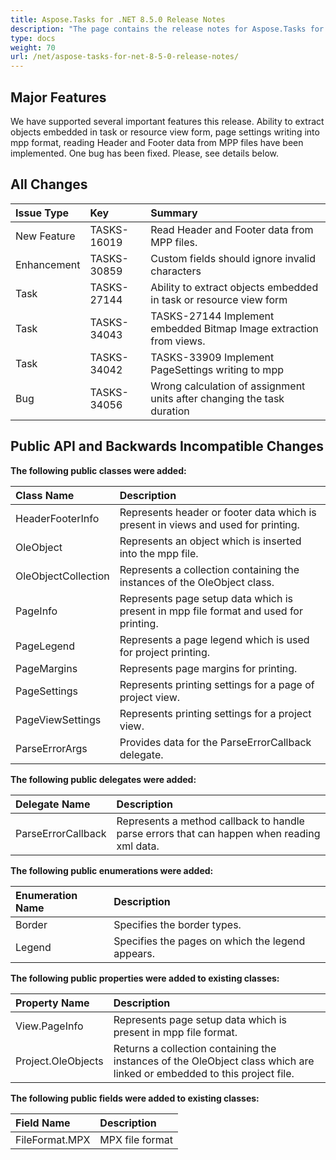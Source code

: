 ```yaml
---
title: Aspose.Tasks for .NET 8.5.0 Release Notes
description: "The page contains the release notes for Aspose.Tasks for .NET 8.5.0."
type: docs
weight: 70
url: /net/aspose-tasks-for-net-8-5-0-release-notes/
---
```


## **Major Features**
We have supported several important features this release. Ability to extract objects embedded in task or resource view form, page settings
writing into mpp format, reading Header and Footer data from MPP files have been implemented. One bug has been fixed. Please, see details
below.

## **All Changes**
|**Issue Type** |**Key** |**Summary** |
| :- | :- | :- |
|New Feature |TASKS-16019 |Read Header and Footer data from MPP files. |
|Enhancement |TASKS-30859 | Custom fields should ignore invalid characters |
|Task |TASKS-27144 |Ability to extract objects embedded in task or resource view form |
|Task |TASKS-34043 |TASKS-27144 Implement embedded Bitmap Image extraction from views. |
|Task |TASKS-34042 |TASKS-33909 Implement PageSettings writing to mpp |
|Bug |TASKS-34056 |Wrong calculation of assignment units after changing the task duration |

## **Public API and Backwards Incompatible Changes**

**The following public classes were added:**

|Class Name |Description |
| :- | :- |
|HeaderFooterInfo |Represents header or footer data which is present in views and used for printing. |
|OleObject |Represents an object which is inserted into the mpp file. |
|OleObjectCollection |Represents a collection containing the instances of the OleObject class. |
|PageInfo |Represents page setup data which is present in mpp file format and used for printing. |
|PageLegend |Represents a page legend which is used for project printing. |
|PageMargins |Represents page margins for printing. |
|PageSettings |Represents printing settings for a page of project view. |
|PageViewSettings |Represents printing settings for a project view. |
|ParseErrorArgs |Provides data for the ParseErrorCallback delegate. |

**The following public delegates were added:**

|Delegate Name |Description |
| :- | :- |
|ParseErrorCallback |Represents a method callback to handle parse errors that can happen when reading xml data. |

**The following public enumerations were added:**

|Enumeration Name |Description |
| :- | :- |
|Border |Specifies the border types. |
|Legend |Specifies the pages on which the legend appears. |

**The following public properties were added to existing classes:**

|Property Name |Description |
| :- | :- |
|View.PageInfo |Represents page setup data which is present in mpp file format. |
|Project.OleObjects |Returns a collection containing the instances of the OleObject class which are linked or embedded to this project file. |

**The following public fields were added to existing classes:**

|Field Name |Description |
| :- | :- |
|FileFormat.MPX |MPX file format |